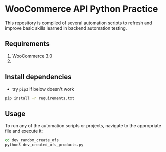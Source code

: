 # WooCommerce API Python Practice

  This repository is compiled of several automation scripts to refresh and improve basic skills learned in backend automation testing.

  ## Requirements 

  1. WooCommerce 3.0
  2.


  ## Install dependencies

  * try `pip3` if below doesn't work 

```bash
pip install -r requirements.txt
```

## Usage
To run any of the automation scripts or projects, navigate to the appropriate file and execute it:
```bash
cd dev_random_create_ofs
python3 dev_created_ofs_products.py
```






  
